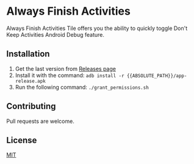 # Always Finish Activities

Always Finish Activities Tile offers you the ability to quickly toggle Don't Keep Activities Android Debug feature.

## Installation

1. Get the last version from [Releases page](https://github.com/prcaen/AlwaysFinishActivities/releases)
2. Install it with the command: `adb install -r {{ABSOLUTE_PATH}}/app-release.apk`
3. Run the following command: `./grant_permissions.sh`

## Contributing
Pull requests are welcome.

## License
[MIT](https://choosealicense.com/licenses/mit/)